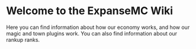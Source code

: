 # Welcome to the ExpanseMC Wiki

Here you can find information about how our economy works, and how our magic and town plugins work. You can also find information about our rankup ranks.